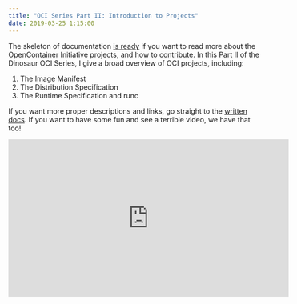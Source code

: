 ```yaml
---
title: "OCI Series Part II: Introduction to Projects"
date: 2019-03-25 1:15:00
---
```


The skeleton of documentation <a href="https://opencontainers.github.io/org/" target="_blank">is ready</a>
if you want to read more about the OpenContainer Initiative projects, and how to contribute.
In this Part II of the Dinosaur OCI Series, I give a broad overview of OCI projects, including:

<ol class="custom-counter">
    <li>The Image Manifest</li>
    <li>The Distribution Specification</li>
    <li>The Runtime Specification and runc</li>
</ol>

If you want more proper descriptions and links, go straight to the
<a href="https://opencontainers.github.io/org/" target="_blank">written docs</a>.
If you want to have some fun and see a terrible video, we have that too!

<iframe width="560" height="315" src="https://www.youtube.com/embed/r8ltmwWVuQs" frameborder="0" allow="accelerometer; autoplay; encrypted-media; gyroscope; picture-in-picture" allowfullscreen></iframe>
